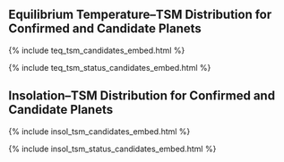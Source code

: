## Equilibrium Temperature–TSM Distribution for Confirmed and Candidate Planets

{% include teq_tsm_candidates_embed.html %}

{% include teq_tsm_status_candidates_embed.html %}

## Insolation–TSM Distribution for Confirmed and Candidate Planets

{% include insol_tsm_candidates_embed.html %}

{% include insol_tsm_status_candidates_embed.html %}
